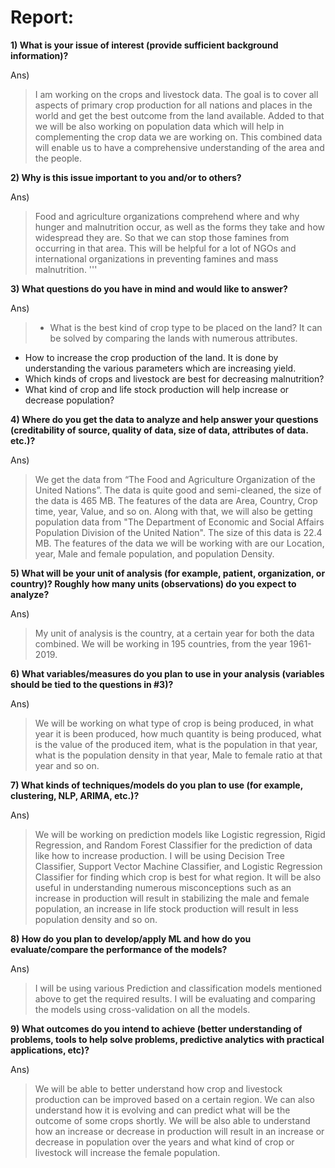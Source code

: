 
# Report:

**1) What is your issue of interest (provide sufficient background information)?**

Ans)
> I am working on the crops and livestock data. The goal is to cover all aspects of primary crop production for all nations and places in the world and get the best outcome from the land available. Added to that we will be also working on population data which will help in complementing the crop data we are working on. This combined data will enable us to have a comprehensive understanding of the area and the people.

**2) Why is this issue important to you and/or to others?**

Ans)
> Food and agriculture organizations comprehend where and why hunger and malnutrition occur, as well as the forms they take and how widespread they are. So that we can stop those famines from occurring in that area. This will be helpful for a lot of NGOs and international organizations in preventing famines and mass malnutrition. '''
 
**3) What questions do you have in mind and would like to answer?**

Ans)
> - What is the best kind of crop type to be placed on the land? It can be solved by comparing the lands with numerous attributes.
- How to increase the crop production of the land. It is done by understanding the various parameters which are increasing yield.
- Which kinds of crops and livestock are best for decreasing malnutrition?
- What kind of crop and life stock production will help increase or decrease population?
 
 
**4) Where do you get the data to analyze and help answer your questions (creditability of source, quality of 
data, size of data, attributes of data. etc.)?**

Ans)
> We get the data from “The Food and Agriculture Organization of the United Nations”. The data is quite good and semi-cleaned, the size of the data is 465 MB. The features of the data are Area, Country, Crop time, year, Value, and so on. Along with that, we will also be getting population data from "The Department of Economic and Social Affairs Population Division of the United Nation". The size of this data is 22.4 MB. The features of the data we will be working with are our Location, year, Male and female population, and population Density.
 
**5) What will be your unit of analysis (for example, patient, organization, or country)? Roughly how many units (observations) do you expect to analyze?**

Ans)
> My unit of analysis is the country, at a certain year for both the data combined. We will be working in 195 countries, from the year 1961-2019.
 
**6) What variables/measures do you plan to use in your analysis (variables should be tied to the questions in #3)?**

Ans)
> We will be working on what type of crop is being produced, in what year it is been produced, how much quantity is being produced, what is the value of the produced item, what is the population in that year, what is the population density in that year, Male to female ratio at that year and so on.
 
**7) What kinds of techniques/models do you plan to use (for example, clustering, NLP, ARIMA, etc.)?**

Ans)
> We will be working on prediction models like Logistic regression, Rigid Regression, and Random Forest Classifier for the prediction of data like how to increase production. I will be using Decision Tree Classifier, Support Vector Machine Classifier, and Logistic Regression Classifier for finding which crop is best for what region. It will be also useful in understanding numerous misconceptions such as an increase in production will result in stabilizing the male and female population, an increase in life stock production will result in less population density and so on. 

**8) How do you plan to develop/apply ML and how do you evaluate/compare the performance of the models?**

Ans)
> I will be using various Prediction and classification models mentioned above to get the required results. I will be evaluating and comparing the models using cross-validation on all the models.
 
**9) What outcomes do you intend to achieve (better understanding of problems, tools to help solve problems, predictive analytics with practical applications, etc)?**

Ans)
> We will be able to better understand how crop and livestock production can be improved based on a certain region. We can also understand how it is evolving and can predict what will be the outcome of some crops shortly. We will be also able to understand how an increase or decrease in production will result in an increase or decrease in population over the years and what kind of crop or livestock will increase the female population.
